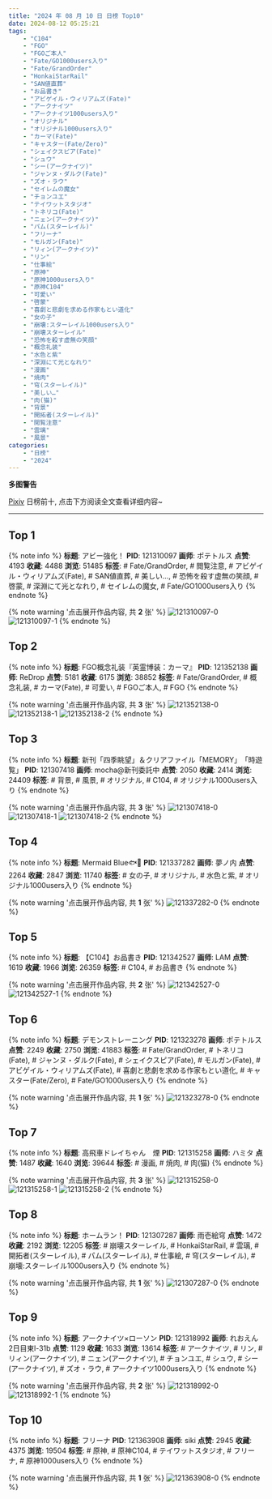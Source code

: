```yaml
---
title: "2024 年 08 月 10 日 日榜 Top10"
date: 2024-08-12 05:25:21
tags:
    - "C104"
    - "FGO"
    - "FGOご本人"
    - "Fate/GO1000users入り"
    - "Fate/GrandOrder"
    - "HonkaiStarRail"
    - "SAN値直葬"
    - "お品書き"
    - "アビゲイル・ウィリアムズ(Fate)"
    - "アークナイツ"
    - "アークナイツ1000users入り"
    - "オリジナル"
    - "オリジナル1000users入り"
    - "カーマ(Fate)"
    - "キャスター(Fate/Zero)"
    - "シェイクスピア(Fate)"
    - "シュウ"
    - "シー(アークナイツ)"
    - "ジャンヌ・ダルク(Fate)"
    - "ズオ・ラウ"
    - "セイレムの魔女"
    - "チョンユエ"
    - "テイワットスタジオ"
    - "トネリコ(Fate)"
    - "ニェン(アークナイツ)"
    - "パム(スターレイル)"
    - "フリーナ"
    - "モルガン(Fate)"
    - "リィン(アークナイツ)"
    - "リン"
    - "仕事絵"
    - "原神"
    - "原神1000users入り"
    - "原神C104"
    - "可愛い"
    - "啓蒙"
    - "喜劇と悲劇を求める作家もとい道化"
    - "女の子"
    - "崩壊:スターレイル1000users入り"
    - "崩壊スターレイル"
    - "恐怖を殺す虚無の笑顔"
    - "概念礼装"
    - "水色と紫"
    - "深淵にて光となれり"
    - "漫画"
    - "焼肉"
    - "穹(スターレイル)"
    - "美しい…"
    - "肉(猫)"
    - "背景"
    - "開拓者(スターレイル)"
    - "閲覧注意"
    - "雲璃"
    - "風景"
categories:
    - "日榜"
    - "2024"
---
```


<i class="fa fa-triangle-exclamation"></i>**多图警告**<i class="fa fa-triangle-exclamation"></i>

[Pixiv](https://www.pixiv.net/) 日榜前十, 点击下方阅读全文查看详细内容~

<!-- more -->

---

## Top 1

{% note info %}
**标题**: アビー強化！
**PID**: 121310097 **画师**: ポテトルス
**点赞**: 4193 **收藏**: 4488 **浏览**: 51485
**标签**: # Fate/GrandOrder, # 閲覧注意, # アビゲイル・ウィリアムズ(Fate), # SAN値直葬, # 美しい…, # 恐怖を殺す虚無の笑顔, # 啓蒙, # 深淵にて光となれり, # セイレムの魔女, # Fate/GO1000users入り
{% endnote %}

{% note warning '点击展开作品内容, 共 **2** 张' %}
![121310097-0](https://i.pixiv.re/img-original/img/2024/08/09/01/23/06/121310097_p0.jpg)
![121310097-1](https://i.pixiv.re/img-original/img/2024/08/09/01/23/06/121310097_p1.jpg)
{% endnote %}

## Top 2

{% note info %}
**标题**: FGO概念礼装『英霊博装：カーマ』
**PID**: 121352138 **画师**: ReDrop
**点赞**: 5181 **收藏**: 6175 **浏览**: 38852
**标签**: # Fate/GrandOrder, # 概念礼装, # カーマ(Fate), # 可愛い, # FGOご本人, # FGO
{% endnote %}

{% note warning '点击展开作品内容, 共 **3** 张' %}
![121352138-0](https://i.pixiv.re/img-original/img/2024/08/10/13/02/18/121352138_p0.png)
![121352138-1](https://i.pixiv.re/img-original/img/2024/08/10/13/02/18/121352138_p1.png)
![121352138-2](https://i.pixiv.re/img-original/img/2024/08/10/13/02/18/121352138_p2.png)
{% endnote %}

## Top 3

{% note info %}
**标题**: 新刊「四季眺望」＆クリアファイル「MEMORY」　「時遊覧」
**PID**: 121307418 **画师**: mocha@新刊委託中
**点赞**: 2050 **收藏**: 2414 **浏览**: 24409
**标签**: # 背景, # 風景, # オリジナル, # C104, # オリジナル1000users入り
{% endnote %}

{% note warning '点击展开作品内容, 共 **3** 张' %}
![121307418-0](https://i.pixiv.re/img-original/img/2024/08/09/00/00/50/121307418_p0.png)
![121307418-1](https://i.pixiv.re/img-original/img/2024/08/09/00/00/50/121307418_p1.png)
![121307418-2](https://i.pixiv.re/img-original/img/2024/08/09/00/00/50/121307418_p2.png)
{% endnote %}

## Top 4

{% note info %}
**标题**: Mermaid Blue🐟💙
**PID**: 121337282 **画师**: 夢ノ内
**点赞**: 2264 **收藏**: 2847 **浏览**: 11740
**标签**: # 女の子, # オリジナル, # 水色と紫, # オリジナル1000users入り
{% endnote %}

{% note warning '点击展开作品内容, 共 **1** 张' %}
![121337282-0](https://i.pixiv.re/img-original/img/2024/08/10/00/00/17/121337282_p0.jpg)
{% endnote %}

## Top 5

{% note info %}
**标题**: 【C104】お品書き
**PID**: 121342527 **画师**: LAM
**点赞**: 1619 **收藏**: 1966 **浏览**: 26359
**标签**: # C104, # お品書き
{% endnote %}

{% note warning '点击展开作品内容, 共 **2** 张' %}
![121342527-0](https://i.pixiv.re/img-original/img/2024/08/10/02/57/58/121342527_p0.jpg)
![121342527-1](https://i.pixiv.re/img-original/img/2024/08/10/02/57/58/121342527_p1.jpg)
{% endnote %}

## Top 6

{% note info %}
**标题**: デモンストレーニング
**PID**: 121323278 **画师**: ポテトルス
**点赞**: 2249 **收藏**: 2750 **浏览**: 41883
**标签**: # Fate/GrandOrder, # トネリコ(Fate), # ジャンヌ・ダルク(Fate), # シェイクスピア(Fate), # モルガン(Fate), # アビゲイル・ウィリアムズ(Fate), # 喜劇と悲劇を求める作家もとい道化, # キャスター(Fate/Zero), # Fate/GO1000users入り
{% endnote %}

{% note warning '点击展开作品内容, 共 **1** 张' %}
![121323278-0](https://i.pixiv.re/img-original/img/2024/08/09/16/10/01/121323278_p0.jpg)
{% endnote %}

## Top 7

{% note info %}
**标题**: 高飛車ドレイちゃん　煙
**PID**: 121315258 **画师**: ハミタ
**点赞**: 1487 **收藏**: 1640 **浏览**: 39644
**标签**: # 漫画, # 焼肉, # 肉(猫)
{% endnote %}

{% note warning '点击展开作品内容, 共 **3** 张' %}
![121315258-0](https://i.pixiv.re/img-original/img/2024/08/09/07/48/05/121315258_p0.png)
![121315258-1](https://i.pixiv.re/img-original/img/2024/08/09/07/48/05/121315258_p1.png)
![121315258-2](https://i.pixiv.re/img-original/img/2024/08/09/07/48/05/121315258_p2.png)
{% endnote %}

## Top 8

{% note info %}
**标题**: ホームラン！
**PID**: 121307287 **画师**: 雨壱絵穹
**点赞**: 1472 **收藏**: 2192 **浏览**: 12205
**标签**: # 崩壊スターレイル, # HonkaiStarRail, # 雲璃, # 開拓者(スターレイル), # パム(スターレイル), # 仕事絵, # 穹(スターレイル), # 崩壊:スターレイル1000users入り
{% endnote %}

{% note warning '点击展开作品内容, 共 **1** 张' %}
![121307287-0](https://i.pixiv.re/img-original/img/2024/08/09/00/00/15/121307287_p0.png)
{% endnote %}

## Top 9

{% note info %}
**标题**: アークナイツ×ローソン
**PID**: 121318992 **画师**: れおえん 2日目東l-31b
**点赞**: 1129 **收藏**: 1633 **浏览**: 13614
**标签**: # アークナイツ, # リン, # リィン(アークナイツ), # ニェン(アークナイツ), # チョンユエ, # シュウ, # シー(アークナイツ), # ズオ・ラウ, # アークナイツ1000users入り
{% endnote %}

{% note warning '点击展开作品内容, 共 **2** 张' %}
![121318992-0](https://i.pixiv.re/img-original/img/2024/08/09/12/00/08/121318992_p0.jpg)
![121318992-1](https://i.pixiv.re/img-original/img/2024/08/09/12/00/08/121318992_p1.jpg)
{% endnote %}

## Top 10

{% note info %}
**标题**: フリーナ
**PID**: 121363908 **画师**: siki
**点赞**: 2945 **收藏**: 4375 **浏览**: 19504
**标签**: # 原神, # 原神C104, # テイワットスタジオ, # フリーナ, # 原神1000users入り
{% endnote %}

{% note warning '点击展开作品内容, 共 **1** 张' %}
![121363908-0](https://i.pixiv.re/img-original/img/2024/08/10/20/36/22/121363908_p0.jpg)
{% endnote %}
